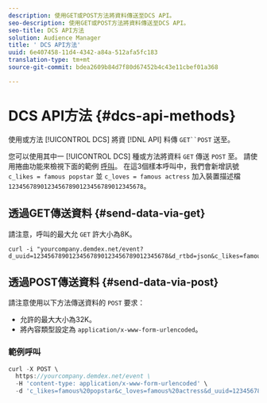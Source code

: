 ```yaml
---
description: 使用GET或POST方法將資料傳送至DCS API。
seo-description: 使用GET或POST方法將資料傳送至DCS API。
seo-title: DCS API方法
solution: Audience Manager
title: ' DCS API方法'
uuid: 6e407458-11d4-4342-a84a-512afa5fc183
translation-type: tm+mt
source-git-commit: bdea2609b84d7f80d67452b4c43e11cbef01a368

---
```



# DCS API方法 {#dcs-api-methods}

使用或方法 [!UICONTROL DCS] 將資 [!DNL API] 料傳 `GET``POST` 送至。

您可以使用其中一 [!UICONTROL DCS] 種或方法將資料 `GET` 傳送 `POST` 至。 請使用捲曲功能來檢視下面的範例 [呼叫](https://curl.haxx.se/)。 在這3個樣本呼叫中，我們會新增訊號 `c_likes = famous popstar` 並 `c_loves = famous actress` 加入裝置描述檔 `12345678901234567890123456789012345678`。


## 透過GET傳送資料 {#send-data-via-get}

請注意，呼叫的最大允 `GET` 許大小為8K。

```
curl -i "yourcompany.demdex.net/event?d_uuid=12345678901234567890123456789012345678&d_rtbd=json&c_likes=famous%20popstar&c_loves=famous%20actress"
```

## 透過POST傳送資料 {#send-data-via-post}

請注意使用以下方法傳送資料的 `POST` 要求：

* 允許的最大大小為32K。
* 將內容類型設定為 `application/x-www-form-urlencoded`。

### 範例呼叫

```js
curl -X POST \
  https://yourcompany.demdex.net/event \
  -H 'content-type: application/x-www-form-urlencoded' \
  -d 'c_likes=famous%20popstar&c_loves=famous%20actress&d_uuid=12345678901234567890123456789012345678'
```
